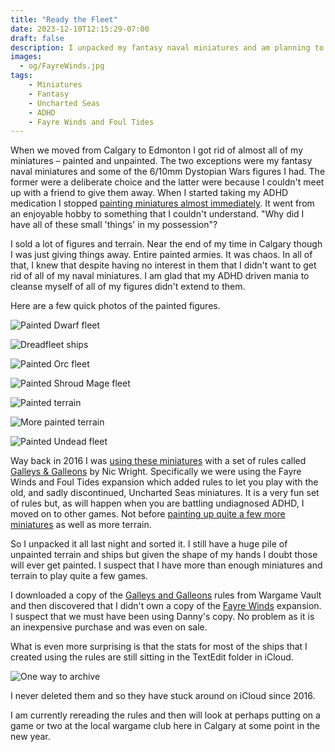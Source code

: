 ```yaml
---
title: "Ready the Fleet"
date: 2023-12-10T12:15:29-07:00
draft: false
description: I unpacked my fantasy naval miniatures and am planning to get them back on the table. What has gone wrong?
images:
  - og/FayreWinds.jpg
tags:
    - Miniatures
    - Fantasy
    - Uncharted Seas
    - ADHD
    - Fayre Winds and Foul Tides
---
```


When we moved from Calgary to Edmonton I got rid of almost all of my miniatures – painted and unpainted. The two exceptions were my fantasy naval miniatures and some of the 6/10mm Dystopian Wars figures I had. The former were a deliberate choice and the latter were because I couldn't meet up with a friend to give them away. When I started taking my ADHD medication I stopped [painting miniatures almost immediately](https://zacgaming.wordpress.com/2021/12/27/a-new-realization/). It went from an enjoyable hobby to something that I couldn't understand. "Why did I have all of these small 'things' in my possession"?

I sold a lot of figures and terrain. Near the end of my time in Calgary though I was just giving things away. Entire painted armies. It was chaos. In all of that, I knew that despite having no interest in them that I didn't want to get rid of all of my naval miniatures. I am glad that my ADHD driven mania to cleanse myself of all of my figures didn't extend to them.

Here are a few quick photos of the painted figures. 

![Painted Dwarf fleet](/images/Fleet%20Dwarves.jpeg)

![Dreadfleet ships](/images/Fleet%20Misc.jpeg)

![Painted Orc fleet](/images/Fleet%20Orcs.jpeg)

![Painted Shroud Mage fleet](/images/Fleet%20Shroud%20Mages.jpeg)

![Painted terrain](/images/Fleet%20terrain.jpeg)

![More painted terrain](/images/Fleet%20terrain%202.jpeg)

![Painted Undead fleet](/images/Fleet%20Undead.jpeg)

Way back in 2016 I was [using these miniatures](https://zacgaming.wordpress.com/2016/04/13/galley-galleons-dwarves-v-elves/) with a set of rules called [Galleys & Galleons](http://irregularwars.blogspot.com/p/galleys-galleons.html) by Nic Wright. Specifically we were using the Fayre Winds and Foul Tides expansion which added rules to let you play with the old, and sadly discontinued, Uncharted Seas miniatures. It is a very fun set of rules but, as will happen when you are battling undiagnosed ADHD, I moved on to other games. Not before [painting up quite a few more miniatures](https://zacgaming.wordpress.com/category/naval/) as well as more terrain. 

So I unpacked it all last night and sorted it. I still have a huge pile of unpainted terrain and ships but given the shape of my hands I doubt those will ever get painted. I suspect that I have more than enough miniatures and terrain to play quite a few games.

I downloaded a copy of the [Galleys and Galleons](https://www.wargamevault.com/product/154156/Galleys-and-Galleons) rules from Wargame Vault and then discovered that I didn't own a copy of the [Fayre Winds](https://www.wargamevault.com/product/198264/Fayre-Winds-And-Foul-Tides) expansion. I suspect that we must have been using Danny's copy. No problem as it is an inexpensive purchase and was even on sale.

What is even more surprising is that the stats for most of the ships that I created using the rules are still sitting in the TextEdit folder in iCloud. 

![One way to archive](/images/stats.jpg)

I never deleted them and so they have stuck around on iCloud since 2016.

I am currently rereading the rules and then will look at perhaps putting on a game or two at the local wargame club here in Calgary at some point in the new year. 
